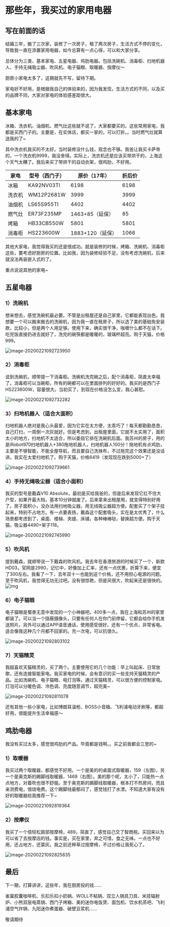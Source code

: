 # 那些年，我买过的家用电器

## 写在前面的话

结婚三年，搬了三次家，装修了一次房子，租了两次房子，生活方式不停的变化，导致我一直在添置家用电器，如今总算有一点心得，可以和大家分享。

总体分为三类，基本家电、五星电器、鸡肋电器。包括洗碗机、消毒柜、扫地机器人、手持无绳吸尘器、吹风机、电子猫眼、取暖器、按摩仪～

厨房小家电太多了，这期就先不写，留待下期。

家电好不好用，是根据我自己的体验来的，因为我发现，生活方式的不同，以及买的品牌不同，大家对家电的体验感差距很大。

## 基本家电

冰箱、洗衣机、油烟机、燃气灶这些就不说了，大家都要买的。这些常用家电，我都是买西门子的。主要是，在实体店，都买一家的，可以打折。。当时燃气灶就算送我的了~

其中洗衣机我买的不太好。当时装修没什么钱，观念也不够。我爸让我买卡萨帝的，一个洗衣机9999，我没舍得。实际上，洗衣机还是应该买带烘干的，上海这个天气太糟了。我后来买了带烘干的自动衣架，很鸡肋，不好用。

| 家电   | 型号（西门子） | 原价（17年）     | 折后价 |
| ------ | -------------- | ---------------- | ------ |
| 冰箱   | KA92NV03TI     | 6198             | 6198   |
| 洗衣机 | WM12P2681W     | 3999             | 3999   |
| 油烟机 | LS65S955TI     | 4402             | 4402   |
| 燃气灶 | ER73F235MP     | 1463+85（延保）  | 85     |
| 烤箱   | HB33CB550W     | 5801             | 5801   |
| 消毒柜 | HS223600W      | 1883+120（延保） | 1066   |

其他大家电，我觉得我买的还是很成功。就是装修的时候，烤箱、洗碗机、消毒柜这些，要考虑好厨房的位置。比如我，因为装修经验不足，没有考虑洗碗机，后来就没法再装嵌入式的了。

重点说说其他的家电~

## 五星电器

### 1）洗碗机

想来想去，感觉洗碗机最必要。不管是出租屋还是自己家里，它都能表现出色。我想要一个可以搬来搬去的洗碗机，因为我一直在租房子，所以选了美的基础免安装款，比较小，但是两个人用足够。使用下来，确实很干净，咖喱什么都不在话下。吃完饭直接扔进去就好了，洗完的碗筷都是暖暖的，玻璃杯超亮。购于天猫，价格999。

![image-20200221092723950](1.assets/image-20200221092723950.png)

### 2）消毒柜

说到洗碗机，顺带提一下消毒柜。洗碗机洗完碗之后，配个消毒柜，简直太幸福了。消毒柜可以当碗柜，所有的碗都可以在里面排列的好好的。我买的是西门子HS223600W，容量很大。当初买了，到现在价格没怎么变，我心甚慰。

![image-20200221092732282](1.assets/image-20200221092732282.png)

### 3）扫地机器人（适合大面积）

扫地机器人绝对是我心头最爱，因为它实在太方便，太乖巧了！每天都勤勤恳恳，自己打扫，一周倒一次灰就好。但是考虑到，出租屋里面，它就不太实用了，面积太小的地方，扫地机不太适合，所以委屈它排在洗碗机后面。我苏州的房子，用的是iRobot970扫地机器人+380拖地机器人，扫地机器人100分！拖地机有点鸡肋，主要是不够智能，不能全屋导航，而且要自己洗抹布，不过拖完这个效果还是没话讲。我实在太爱扫地机了。购于天猫，价格6419（发现现在跌到5000+了）

![image-20200221092739661](1.assets/image-20200221092739661.png)

### 4）手持无绳吸尘器（适合小面积）

我买的型号是戴森V10 Absolute，最初是买给我爸的，但是后来发现它扛不住大户型，如果开最大档，基本10分钟就废了。后来拿来出租屋用，就变得特别好用了。房子面积小，没办法用扫地吸尘器，用无线吸尘器超方便。配套买了个架子挂起来，特别不占地方。有一点要表扬，戴森这个配套吸头，实在是太优秀了，什么场景都考虑到了，桌面、楼梯、夹缝、床铺，各种棒棒哒，替换超方便。购于天猫，吸尘器4490+架子118。

![image-20200221092745990](1.assets/image-20200221092745990.png)

### 5）吹风机

提到戴森，就顺带说一下戴森的吹风机。我去年在香港旅游的时候买了一个，新款HD03，官网是2990，记忆中，好像加上汇率，还有一点优惠，折算下来，便宜了300左右。我看了一下，去年双十一也能到这个价格，还不用担心电源的问题。至于吹风机，我觉得无功无过吧。没有很惊艳，但是风很大，吹起来还是很快的。![img](1.assets/image-20200221092752276.png)

### 6）电子猫眼

电子猫眼是蜀黍无意中发现的一个小神器吧。400多一点，我在上海和苏州的家里都装了。可以当一个隐蔽摄像头，只要有任何人在你门前停留，它都会给你手机发送照片。另外可以通过APP语音通话，使用感受很好。还有一个优点，非常省电。适合像我这种几个月都不回家的。充一次电，可以抗很久。

![image-20200221092803102](1.assets/image-20200221092803102.png)

### 7）天猫精灵

我超喜欢天猫精灵的，买了两个。主要使用它的几个功能：早上叫起床、日常放歌，还有连接智能家电。我买家电的时候，会有意识的买一些支持天猫精灵的产品。比如洗碗机、电子猫眼、电灯泡等。通过天猫精灵，可以很方便的控制家电。灯泡可以分暖色调、冷色调、亮度随意调节，超完美~

![image-20200221092811078](1.assets/image-20200221092811078.png)

还有其他一些小家电，比如博朗耳温枪、BOSS小音箱、飞利浦电动牙刷等，都超好用，很能提升生活幸福感～

## 鸡肋电器

我没有买过太多，感觉很鸡肋的产品。毕竟都是钱啊。。买之前我都会三思的~

### 1）取暖器

我买过两个取暖器，都感觉不好用。一个是美的的桌面式取暖器，159（左图)，另一个是奥克斯的踢脚线取暖器，1469（右图）。美的那个呢，太小了，只能热一点点地方，对着吹也很不舒服。至于奥克斯的踢脚线取暖器，根本打不热房间，而且亲测费电，很烧电费。这个踢脚线最郁闷了，感觉钱打了水漂。不知道大家有没有好的取暖器给我推荐一下~

![image-20200221092819364](1.assets/image-20200221092819364.png)

### 2）按摩仪

我买了一个倍轻松肩部按摩椅，489。简直了，感觉自己交了智商税。买回来以为可以省了去按摩店的钱。事实是，买在家里，弃之可惜，食之无味。一点也不好用，还占地方，还蒙灰。我之前还种草过按摩椅，不过价格让我死心了。

![image-20200221092825835](1.assets/image-20200221092825835.png)

## 最后

下一期，打算讲讲，这些年，我在厨房投的钱……

雀巢胶囊咖啡机、乐扣乐扣小奶锅、WOLL不粘锅、双立人锅具刀具、米技辐射炉、小熊双层电蒸锅、西门子烤箱、美的迷你电饭煲、面包机、饮水机茶吧、飞利浦空气炸锅、九阳迷你煮蛋器、破壁豆浆机……

敬请期待